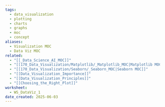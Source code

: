 ```yaml
---
tags:
  - data_visualization
  - plotting
  - charts
  - graphs
  - moc
  - concept
aliases:
  - Visualization MOC
  - Data Viz MOC
related:
  - "[[_Data_Science_AI_MOC]]"
  - "[[170_Data_Visualization/Matplotlib/_Matplotlib_MOC|Matplotlib MOC]]"
  - "[[170_Data_Visualization/Seaborn/_Seaborn_MOC|Seaborn MOC]]"
  - "[[Data_Visualization_Importance]]"
  - "[[Data_Visualization_Principles]]"
  - "[[Choosing_the_Right_Plot]]"
worksheet:
  - WS_DataViz_1
date_created: 2025-06-03
---
```

